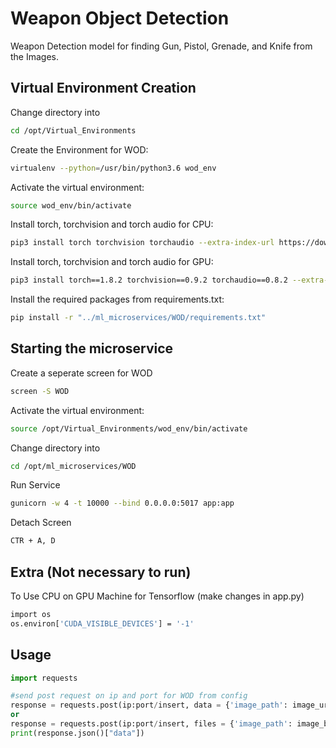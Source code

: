 
# Weapon Object Detection

Weapon Detection model for finding Gun, Pistol, Grenade, and Knife from the Images. 

## Virtual Environment Creation 


Change directory into 
```bash
cd /opt/Virtual_Environments
```

Create the Environment for WOD:

```bash
virtualenv --python=/usr/bin/python3.6 wod_env
```

Activate the virtual environment:

```bash
source wod_env/bin/activate
```

Install torch, torchvision and torch audio for CPU:

```bash
pip3 install torch torchvision torchaudio --extra-index-url https://download.pytorch.org/whl/cpu
```

Install torch, torchvision and torch audio for GPU:

```bash
pip3 install torch==1.8.2 torchvision==0.9.2 torchaudio==0.8.2 --extra-index-url https://download.pytorch.org/whl/lts/1.8/cu111
```

Install the required packages from requirements.txt:

```bash
pip install -r "../ml_microservices/WOD/requirements.txt"
```


## Starting the microservice

Create a seperate screen for WOD

```bash
screen -S WOD
```
Activate the virtual environment:
```bash
source /opt/Virtual_Environments/wod_env/bin/activate
```
Change directory into 
```bash
cd /opt/ml_microservices/WOD
```

Run Service

```bash
gunicorn -w 4 -t 10000 --bind 0.0.0.0:5017 app:app 
```

Detach Screen 
```bash
CTR + A, D 
```



## Extra (Not necessary to run) 

To Use CPU on GPU Machine for Tensorflow (make changes in app.py)

```bash
import os
os.environ['CUDA_VISIBLE_DEVICES'] = '-1'
```

## Usage

```python
import requests

#send post request on ip and port for WOD from config
response = requests.post(ip:port/insert, data = {'image_path': image_url_in_string}) # Form Data for text
or
response = requests.post(ip:port/insert, files = {'image_path': image_bytes)}) # Form Data for file
print(response.json()["data"])

```

